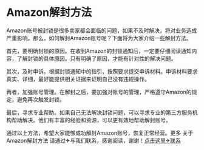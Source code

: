 # Amazon解封方法 

Amazon账号被封锁是很多卖家都会面临的问题，如果不及时解决，将对业务造成严重影响。那么，如何解封Amazon账号呢？下面将为大家介绍一些解封方法。

首先，要明确封锁的原因。在收到Amazon的封锁通知后，一定要仔细阅读通知内容，了解封锁的具体原因。只有明确了原因，才能有针对性的解决问题。

其次，及时申诉。根据封锁通知中的指引，按照要求提交申诉材料。申诉材料要求真实、详细，最好能提供相关证据来证明自己没有违规操作。

再者，加强账号管理。在解封之后，要加强对账号的管理，严格遵守Amazon的规定，避免再次触发封锁。

最后，寻求专业帮助。如果自己无法解决封锁问题，可以寻求专业的第三方服务机构帮助解决。他们有丰富的经验和资源，可以更有效地帮助解封账号。

通过以上方法，希望大家能够成功解封Amazon账号，恢复正常经营。更多 关于Amazon解封方法 请通过✈与我们联系，感谢阅读，谢谢！[点击这里✈联系](https://t.me/LM999bot)
